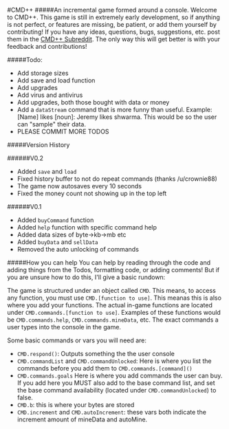 #CMD++
#####An incremental game formed around a console.
Welcome to CMD++. This game is still in extremely early development, so if anything is not perfect, or features are missing, be patient, or add them yourself by contributing! If you have any ideas, questions, bugs, suggestions, etc. post them in the [CMD++ Subreddit](https://www.reddit.com/r/cmdplusplus). The only way this will get better is with your feedback and contributions!

#####Todo:
- Add storage sizes
- Add save and load function
- Add upgrades
- Add virus and antivirus
- Add upgrades, both those bought with data or money
- Add a `dataStream` command that is more funny than useful. Example: [Name] likes [noun]: Jeremy likes shwarma. This would be so the user can "sample" their data.
- PLEASE COMMIT MORE TODOS

#####Version History

######V0.2
- Added `save` and `load`
- Fixed history buffer to not do repeat commands (thanks /u/crownie88)
- The game now autosaves every 10 seconds
- Fixed the money count not showing up in the top left

######V0.1
- Added `buyCommand` function
- Added `help` function with specific command help
- Added data sizes of byte->kb->mb etc
- Added `buyData` and `sellData`
- Removed the auto unlocking of commands

#####How you can help
You can help by reading through the code and adding things from the Todos, formatting code, or adding comments! But if you are unsure how to do this, I'll give a basic rundown:

The game is structured under an object called `CMD`. This means, to access any function, you must use `CMD.[function to use]`. This meanas this is also where you add your functions. The actual in-game functions are located under `CMD.commands.[function to use]`. Examples of these functions would be `CMD.commands.help`,  `CMD.commands.mineData`, etc. The exact commands a user types into the console in the game.

Some basic commands or vars you will need are:
- `CMD.respond()`: Outputs something the the user console
- `CMD.commandList` and `CMD.commandUnlocked`: Here is where you list the commands before you add them to `CMD.commands.[command]()`
- `CMD.commands.goals` Here is where you add commands the user can buy. If you add here you MUST also add to the base command list, and set the base command availability (located under `CMD.commandUnlocked`) to false.
- `CMD.b`: this is where your bytes are stored
- `CMD.increment` and `CMD.autoIncrement`: these vars both indicate the increment amount of mineData and autoMine.


